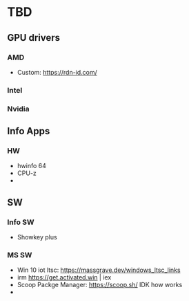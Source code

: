 # TBD
## GPU drivers
### AMD
- Custom: https://rdn-id.com/
### Intel

### Nvidia

## Info Apps
### HW
- hwinfo 64
- CPU-z
- 
## SW
### Info SW
- Showkey plus
### MS SW
- Win 10 iot ltsc: https://massgrave.dev/windows_ltsc_links
- irm https://get.activated.win | iex
- Scoop Packge Manager: https://scoop.sh/ IDK how works
- 
